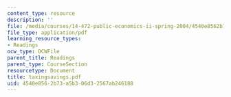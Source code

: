 ```yaml
---
content_type: resource
description: ''
file: /media/courses/14-472-public-economics-ii-spring-2004/4540e8562b73a5b306d32567ab246188_taxingsavings.pdf
file_type: application/pdf
learning_resource_types:
- Readings
ocw_type: OCWFile
parent_title: Readings
parent_type: CourseSection
resourcetype: Document
title: taxingsavings.pdf
uid: 4540e856-2b73-a5b3-06d3-2567ab246188
---
```

